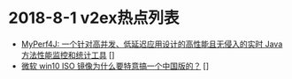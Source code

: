 # 2018-8-1 v2ex热点列表

+ [MyPerf4J: 一个针对高并发、低延迟应用设计的高性能且无侵入的实时 Java 方法性能监控和统计工具](https://www.v2ex.com/t/475810#reply0) []
+ [微软 win10 ISO 镜像为什么要特意搞一个中国版的？](https://www.v2ex.com/t/475812#reply0) []
